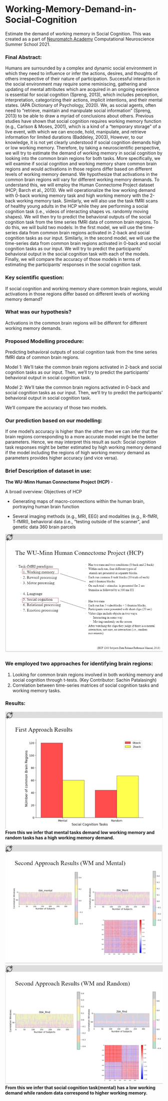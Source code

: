 # Working-Memory-Demand-in-Social-Cognition
Estimate the demand of working memory in Social Cognition. This was created as a part of [Neuromatch Academy](https://neuromatch.io/academy/) Computational Neuroscience Summer School 2021.

### Final Abstract:
Humans are surrounded by a complex and dynamic social environment in which they need to influence or infer the actions, desires, and thoughts of others irrespective of their nature of participation. Successful interaction in the social environment may require some reminiscing, gathering and updating of mental attributes which are acquired in an ongoing experience is essential for social cognition (Spreng, 2013), which includes perception, interpretation, categorizing their actions, implicit intentions, and their mental states. (APA Dictionary of Psychology, 2020). We, as social agents, often need to “retrieve, maintain and manipulate social information” (Spreng, 2013) to be able to draw a myriad of conclusions about others. Previous studies have shown that social cognition requires working memory function (e.g., Carlson & Moses, 2001), which is a kind of a “temporary storage” of a live event, with which we can encode, hold, manipulate, and retrieve information for limited durations (Baddeley, 2003), However, to our knowledge, it is not yet clearly understood if social cognition demands high or low working memory. Therefore, by taking a neuroscientific perspective, we will try to estimate the demand of working memory in social cognition by looking into the common brain regions for both tasks. More specifically, we will examine if social cognition and working memory share common brain regions and would activations in those regions differ based on different levels of working memory demand. We hypothesize that activations in the common brain regions will vary for different working memory demands. To understand this, we will employ the Human Connectome Project dataset (HCP; Barch et al., 2013). We will operationalize the low working demand with 0-back working memory task and high working memory with the 2-back working memory task. Similarly, we will also use the task fMRI scans of healthy young adults in the HCP while they are performing a social cognition task (i.e., videos of interacting shapes vs. randomly moving shapes). We will then try to predict the behavioral outputs of the social cognition task from the time series fMRI data of common brain regions. To do this, we will build two models: In the first model, we will use the time-series data from common brain regions activated in 2-back and social cognition tasks as our input. Similarly,  in the second model, we will use the time-series data from common brain regions activated in 0-back and social cognition tasks as our input. We will try to predict the participants’ behavioral output in the social cognition task with each of the models. Finally, we will compare the accuracy of those models in terms of estimating the participants’ responses in the social cognition task. 

### Key scientific question:

If social cognition and working memory share common brain regions, would activations in those regions differ based on different levels of working memory demand? 

### What was our hypothesis?

Activations in the common brain regions will be different for different working memory demands.

### Proposed Modelling procedure:

Predicting behavioral outputs of social cognition task from the time series fMRI data of common brain regions.

Model 1: We’ll take the common brain regions activated in 2-back and social cognition tasks as our input. Then, we’ll try to predict the participants’ behavioral output in social cognition task. 

Model 2: We’ll take the common brain regions activated in 0-back and social cognition tasks as our input. Then, we’ll try to predict the participants’ behavioral output in social cognition task. 

We’ll compare the accuracy of those two models. 

### Our prediction based on our modelling:

If one model’s accuracy is higher than the other then we can infer that the brain regions corresponding to a more accurate model might be the better parameters. Hence, we may interpret this result as such: Social cognition task responses might be better estimated by high working memory demand if the model including the regions of high working memory demand as parameters provides higher accuracy (and vice versa). 

### Brief Description of dataset in use:
**The WU-Minn Human Connectome Project (HCP)** -

A broad overview: Objectives of HCP
- Generating maps of macro-connections within the human brain, portraying human brain function 

- Several imaging methods (e.g., MRI, EEG) and modalities (e.g., R-fMRI, T-fMRI), behavioral data (i.e., “testing outside of the scanner”, and genetic data 
360 brain parcels 

![HCP description](images/dataset_description.JPG)

### We employed two approaches for identifying brain regions:

1. Looking for common brain regions involved in both working memory and social cognition through t-tests. (Key Contributor: Sachin Patalasingh)
2. Correlation between time-series matrices of social cognition tasks and working memory tasks.

### Results:

![tTest result](images/result-1.JPG)
**From this we infer that mental tasks demand low working memory and random tasks has a high working memory demand.**

![Correlation analysis 1](images/result-2-1.JPG)
![Correlation analysis 2](images/result-2-2.JPG)
**From this we infer that social cognition task(mental) has a low working demand while random data correspond to higher working memory.**




